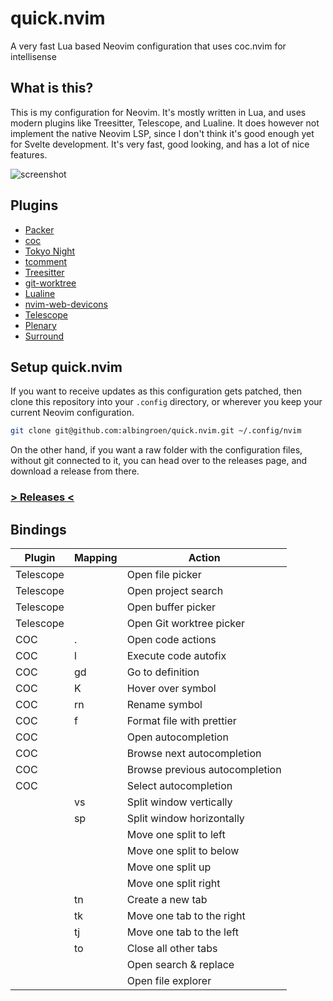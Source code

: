 # quick.nvim

A very fast Lua based Neovim configuration that uses coc.nvim for intellisense

## What is this?

This is my configuration for Neovim. It's mostly written in Lua, and uses
modern plugins like Treesitter, Telescope, and Lualine. It does however not
implement the native Neovim LSP, since I don't think it's good enough yet for
Svelte development. It's very fast, good looking, and has a lot of nice
features.

![screenshot](https://user-images.githubusercontent.com/19674362/139430752-07861315-9610-47c8-8ffc-a48dcab44a95.png)

## Plugins

- [Packer](https://github.com/wbthomason/packer.nvim)
- [coc](https://github.com/neoclide/coc.nvim)
- [Tokyo Night](https://github.com/folke/tokyonight.nvim)
- [tcomment](https://github.com/tomtom/tcomment_vim)
- [Treesitter](https://github.com/nvim-treesitter/nvim-treesitter)
- [git-worktree](https://github.com/ThePrimeagen/git-worktree.nvim)
- [Lualine](https://github.com/nvim-lualine/lualine.nvim)
- [nvim-web-devicons](https://github.com/kyazdani42/nvim-web-devicons)
- [Telescope](https://github.com/nvim-telescope/telescope.nvim)
- [Plenary](https://github.com/nvim-lua/plenary.nvim)
- [Surround](https://github.com/blackCauldron7/surround.nvim)

## Setup quick.nvim

If you want to receive updates as this configuration gets patched, then clone
this repository into your `.config` directory, or wherever you keep your
current Neovim configuration.

```sh
git clone git@github.com:albingroen/quick.nvim.git ~/.config/nvim
```

On the other hand, if you want a raw folder with the configuration files,
without git connected to it, you can head over to the releases page, and
download a release from there.

### [> Releases <](https://github.com/albingroen/quick.nvim/releases)

## Bindings

| Plugin    | Mapping     | Action                         |
|-----------|-------------|--------------------------------|
| Telescope | <C-P>       | Open file picker               |
| Telescope | <C-F>       | Open project search            |
| Telescope | <C-B>       | Open buffer picker             |
| Telescope | <C-T>       | Open Git worktree picker       |
| COC       | <leader>.   | Open code actions              |
| COC       | <leader>l   | Execute code autofix           |
| COC       | gd          | Go to definition               |
| COC       | K           | Hover over symbol              |
| COC       | <leader> rn | Rename symbol                  |
| COC       | <leader>f   | Format file with prettier      |
| COC       | <C-Space>   | Open autocompletion            |
| COC       | <TAB>       | Browse next autocompletion     |
| COC       | <S-TAB>     | Browse previous autocompletion |
| COC       | <CR>        | Select autocompletion          |
|           | vs          | Split window vertically        |
|           | sp          | Split window horizontally      |
|           | <C-H>       | Move one split to left         |
|           | <C-J>       | Move one split to below        |
|           | <C-K>       | Move one split up              |
|           | <C-L>       | Move one split right           |
|           | tn          | Create a new tab               |
|           | tk          | Move one tab to the right      |
|           | tj          | Move one tab to the left       |
|           | to          | Close all other tabs           |
|           | <C-S>       | Open search & replace          |
|           | <C-N>       | Open file explorer             |

